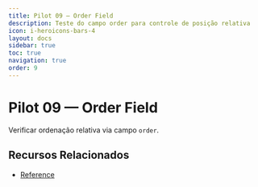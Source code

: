 ```yaml
---
title: Pilot 09 — Order Field
description: Teste do campo order para controle de posição relativa
icon: i-heroicons-bars-4
layout: docs
sidebar: true
toc: true
navigation: true
order: 9
---
```


# Pilot 09 — Order Field

Verificar ordenação relativa via campo `order`.

## Recursos Relacionados
- [Reference](../../manual/reference/index.md)